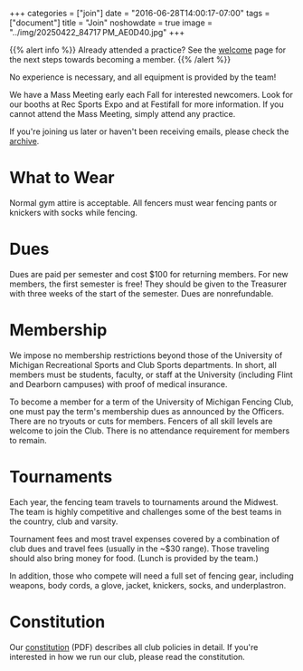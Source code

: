 +++
categories = ["join"]
date = "2016-06-28T14:00:17-07:00"
tags = ["document"]
title = "Join"
noshowdate = true
image = "../img/20250422_84717 PM_AE0D40.jpg"
+++


{{% alert info %}}
Already attended a practice? See the [welcome](../welcome) page for the next steps towards becoming a member.
{{% /alert %}}

No experience is necessary, and all equipment is provided by the team!

We have a Mass Meeting early each Fall for interested newcomers.
Look for our booths at Rec Sports Expo and at Festifall for more information.
If you cannot attend the Mass Meeting, simply attend any practice.

If you're joining us later or haven't been receiving emails, please check the [archive](../email-archive/).

# What to Wear
Normal gym attire is acceptable.
All fencers must wear fencing pants or knickers with socks while fencing.

# Dues
Dues are paid per semester and cost \$100 for returning members. For new members, the first semester is free! 
They should be given to the Treasurer with three weeks of the start of the semester.
Dues are nonrefundable.

# Membership
We impose no membership restrictions beyond those of the University of Michigan Recreational Sports and Club Sports departments.
In short, all members must be students, faculty, or staff at the University (including Flint and Dearborn campuses) with proof of medical insurance.

To become a member for a term of the University of Michigan Fencing Club, one must pay the term's membership dues as announced by the Officers.
There are no tryouts or cuts for members.
Fencers of all skill levels are welcome to join the Club.
There is no attendance requirement for members to remain.

# Tournaments
Each year, the fencing team travels to tournaments around the Midwest.
The team is highly competitive and challenges some of the best teams in the country, club and varsity.

Tournament fees and most travel expenses covered by a combination of club dues and travel fees (usually in the ~\$30 range).
Those traveling should also bring money for food. (Lunch is provided by the team.)

In addition, those who compete will need a full set of fencing gear, including weapons, body cords, a glove, jacket, knickers, socks, and underplastron.

# Constitution
Our [constitution](../constitution.pdf) (PDF) describes all club policies in detail.
If you're interested in how we run our club, please read the constitution.
